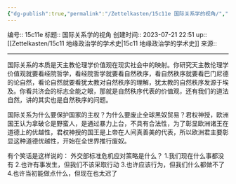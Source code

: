 ```yaml
---
{"dg-publish":true,"permalink":"/Zettelkasten/15c11e 国际关系学的视角/","dgPassFrontmatter":true}
---
```


编号:: 15c11e
标题:: 国际关系学的视角
创建时间:: 2023-07-21 22:51
up:: [[Zettelkasten/15c11 地缘政治学的学术史\|15c11 地缘政治学的学术史]]
来源:: 

---
国际关系的本质是天主教伦理学价值观在现实社会中的映射。你研究天主教伦理学价值观就要看经院哲学，看经院哲学就要看自然秩序，看自然秩序就要看巴门尼德的论自然，看论自然就要看犹太教对自然秩序的理解，犹太教的自然秩序发源于埃及。你看共济会的标志全能之眼，那就是自然秩序代表的价值观，还有我们的道法自然，讲的其实也是自然秩序的问题。

国际关系为什么要保护国家的主权？为什么要废止全球黑奴贸易？君权神授，欧洲国王认为拿破仑是野蛮人，是通过暴力上台，不具有合法性，为了彰显欧洲诸王在道德上的优越性，君权神授的国王是上帝在人间真善美的代表，所以欧洲君主要彰显这种道德优越性，开始在全世界推行废奴。

有个笑话是这样说的：
外交部标准危机应对策略是什么？
1.我们现在什么事都没有
2.也许有事发生，但我们不该采取行动
3.也许应该行为，但我们什么都做不了
4.也许当初能做点什么，但现在也太迟了